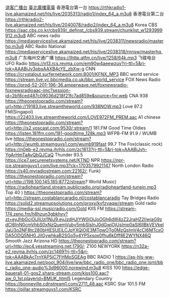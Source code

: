 [讲客广播台](https://stream.rcs.revma.com/akqrbx94gbkvv/8_4gbymkxluk5r02/playlist.m3u8)
[臺北廣播電臺](https://stream.ginnet.cloud/live0130lo-yfyo/_definst_/fm/chunklist_w1323446137.m3u8)
香港電台第一台	https://rthkradio1-live.akamaized.net/hls/live/2035313/radio1/index_64_a.m3u8
香港電台第二台	https://rthkradio2-live.akamaized.net/hls/live/2040078/radio2/index_64_a.m3u8
Korea CBS	https://aac.cbs.co.kr/cbs939/_definst_/cbs939.stream/chunklist_w1293999912.m3u8
ABC news radio	https://mediaserviceslive.akamaized.net/hls/live/2038311/newsradio/masterhq.m3u8
ABC Radio National	https://mediaserviceslive.akamaized.net/hls/live/2038318/rnnsw/masterhq.m3u8
广东梅州交通广播	https://lhttp.qtfm.cn/live/1258/64k.mp3
飞碟电台 UFO Radio	https://n13.rcs.revma.com/em90w4aeewzuv?rj-ttl=5&rj-tok=AAABjJv3pbsAAXB4cYE_zbXw-g
CNN	https://crystalout.surfernetwork.com:8001/KFNX_MP3
BBC world service	https://stream.live.vc.bbcmedia.co.uk/bbc_world_service
FOX News Radio	https://prod-52-201-196-36.amperwave.net/foxnewsradio-foxnewsradioaac-imc?session-id=2bf8ced487c09036d218f21fc7ad859e&source=fnr.web
CNA 938	https://theonestopradio.com/stream?url=http://19183.live.streamtheworld.com/938NOW.mp3
Love 97.2 FM(Singapol)	https://22403.live.streamtheworld.com/LOVE972FM_PREM.aac
A1 chinese	https://theonestopradio.com/stream?url=http://s2.voscast.com:9530/;stream/1
181.FM Good Time Oldies	https://listen.181fm.com/181-goodtime_128k.mp3
WFPB-FM 91.9 / WUMB live	https://theonestopradio.com/stream?url=http://wumb.streamguys1.com/wumb919fast
99.7 The Fox(classic rock)	https://n0eb-e2.revma.ihrhls.com/zc1613?rj-ttl=5&rj-tok=AAABjJvh-YgArHmTaAvQbQJCaQ
Thunder 93.5	https://ice7.securenetsystems.net/KTND
NPR	https://npr-ice.streamguys1.com/live.mp3?ck=1703579921147
North London Radio	https://s40.myradiostream.com:22162/;
 Funk)	https://theonestopradio.com/stream?url=http://198.100.145.185:8772/stream?
 World Music)	https://radioheartland.stream.publicradio.org/radioheartland-tunein.mp3
 Top 40 )	https://theonestopradio.com/stream?url=http://stream.costablancaradio.nl/costablancaradio
Tay Bridges Radio	https://solid2.streamupsolutions.com/proxy/kyfzyaqw/stream
Gold radio	https://media-ssl.musicradio.com/Gold
KIIS FM	https://stream-174.zeno.fm/h8hzun3gbkhvv?zt=eyJhbGciOiJIUzI1NiJ9.eyJzdHJlYW0iOiJoOGh6dW4zZ2JraHZ2IiwiaG9zdCI6InN0cmVhbS0xNzQuemVuby5mbSIsInJ0dGwiOjUsImp0aSI6IlBkVEVkelJaU3o2NF8tc280bHlESUEiLCJpYXQiOjE3MTgwOTg0MzQsImV4cCI6MTcxODA5ODQ5NH0.JiIGywhkaB2SGo5y4YP5xsox0fhu6kDff8E2WYNX46Q
Smooth Jazz Arizona HD	https://theonestopradio.com/stream?url=http://ec4.yesstreaming.net:1790/;
Z100 NEWYORK	https://n32a-e2.revma.ihrhls.com/zc1469?rj-ttl=5&rj-tok=AAABkAcTrnYAP5iC7FHMoSGEAg
BBC RADIO 1	https://as-hls-ww-live.akamaized.net/pool_904/live/ww/bbc_radio_one/bbc_radio_one.isml/bbc_radio_one-audio%3d96000.norewind.m3u8
KISS 100	https://edge-bauerall-01-gos2.sharp-stream.com/kiss100.aac?aw_0_1st.playerid=BMUK_html5
Legendary Country	https://bonneville.cdnstream1.com/2711_48.aac
KSRC Star 101.5 FM	https://pillar.streamguys1.com/KSRC
